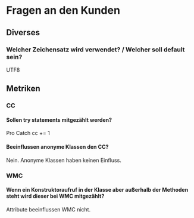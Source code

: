 # Fragen an den Kunden

## Diverses
### Welcher Zeichensatz wird verwendet? / Welcher soll default sein?
UTF8

## Metriken
### CC
#### Sollen try statements mitgezählt werden?
Pro Catch cc += 1
#### Beeinflussen anonyme Klassen den CC?
Nein. Anonyme Klassen haben keinen Einfluss.


### WMC
#### Wenn  ein Konstruktoraufruf in der Klasse aber außerhalb der Methoden steht wird dieser bei WMC mitgezählt?
Attribute beeinflussen WMC nicht.

